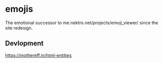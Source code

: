 # emojis

The emotional successor to me.nektro.net/projects/emoji_viewer/ since the site redesign.

## Devlopment

https://mothereff.in/html-entities
